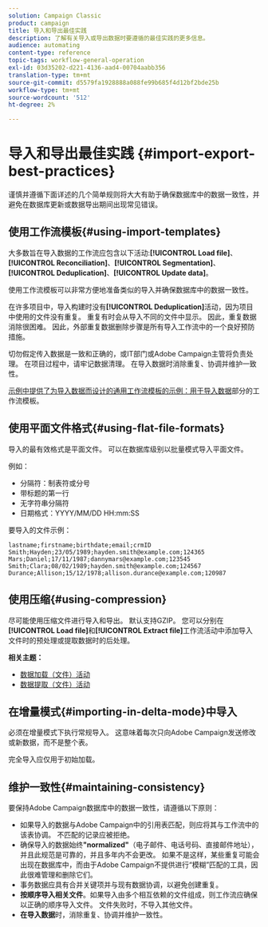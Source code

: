 ```yaml
---
solution: Campaign Classic
product: campaign
title: 导入和导出最佳实践
description: 了解有关导入或导出数据时要遵循的最佳实践的更多信息。
audience: automating
content-type: reference
topic-tags: workflow-general-operation
exl-id: 03d35202-d221-4136-aad4-00704aabb356
translation-type: tm+mt
source-git-commit: d5579fa1928888a088fe99b685f4d12bf2bde25b
workflow-type: tm+mt
source-wordcount: '512'
ht-degree: 2%

---
```


# 导入和导出最佳实践 {#import-export-best-practices}

谨慎并遵循下面详述的几个简单规则将大大有助于确保数据库中的数据一致性，并避免在数据库更新或数据导出期间出现常见错误。

## 使用工作流模板{#using-import-templates}

大多数旨在导入数据的工作流应包含以下活动:**[!UICONTROL Load file]**、**[!UICONTROL Reconciliation]**、**[!UICONTROL Segmentation]**、**[!UICONTROL Deduplication]**、**[!UICONTROL Update data]**。

使用工作流模板可以非常方便地准备类似的导入并确保数据库中的数据一致性。

在许多项目中，导入构建时没有&#x200B;**[!UICONTROL Deduplication]**&#x200B;活动，因为项目中使用的文件没有重复。 重复有时会从导入不同的文件中显示。 因此，重复数据消除很困难。 因此，外部重复数据删除步骤是所有导入工作流中的一个良好预防措施。

切勿假定传入数据是一致和正确的，或IT部门或Adobe Campaign主管将负责处理。 在项目过程中，请牢记数据清理。 在导入数据时消除重复、协调并维护一致性。

[示例中提供了为导入数据而设计的通用工作流模板的示例：用于导入数据](../../platform/using/creating-import-export-templates.md)部分的工作流模板。

## 使用平面文件格式{#using-flat-file-formats}

导入的最有效格式是平面文件。 可以在数据库级别以批量模式导入平面文件。

例如：

* 分隔符：制表符或分号
* 带标题的第一行
* 无字符串分隔符
* 日期格式：YYYY/MM/DD HH:mm:SS

要导入的文件示例：

```
lastname;firstname;birthdate;email;crmID
Smith;Hayden;23/05/1989;hayden.smith@example.com;124365
Mars;Daniel;17/11/1987;dannymars@example.com;123545
Smith;Clara;08/02/1989;hayden.smith@example.com;124567
Durance;Allison;15/12/1978;allison.durance@example.com;120987
```

## 使用压缩{#using-compression}

尽可能使用压缩文件进行导入和导出。 默认支持GZIP。 您可以分别在&#x200B;**[!UICONTROL Load file]**&#x200B;和&#x200B;**[!UICONTROL Extract file]**&#x200B;工作流活动中添加导入文件时的预处理或提取数据时的后处理。

**相关主题：**

* [数据加载（文件）活动](../../workflow/using/data-loading--file-.md)
* [数据提取（文件）活动](../../workflow/using/extraction--file-.md)

## 在增量模式{#importing-in-delta-mode}中导入

必须在增量模式下执行常规导入。 这意味着每次只向Adobe Campaign发送修改或新数据，而不是整个表。

完全导入应仅用于初始加载。

## 维护一致性{#maintaining-consistency}

要保持Adobe Campaign数据库中的数据一致性，请遵循以下原则：

* 如果导入的数据与Adobe Campaign中的引用表匹配，则应将其与工作流中的该表协调。 不匹配的记录应被拒绝。
* 确保导入的数据始终&#x200B;**&quot;normalized&quot;**（电子邮件、电话号码、直接邮件地址），并且此规范是可靠的，并且多年内不会更改。 如果不是这样，某些重复可能会出现在数据库中，而由于Adobe Campaign不提供进行“模糊”匹配的工具，因此很难管理和删除它们。
* 事务数据应具有合并关键项并与现有数据协调，以避免创建重复。
* **按顺序导入相关文件**。如果导入由多个相互依赖的文件组成，则工作流应确保以正确的顺序导入文件。 文件失败时，不导入其他文件。
* **在导入数据**&#x200B;时，消除重复、协调并维护一致性。
